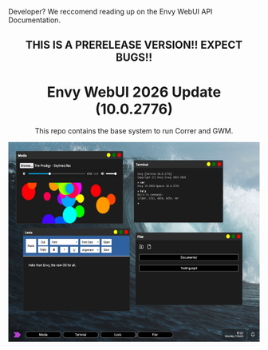 <p>Developer? We reccomend reading up on the <a>Envy WebUI API Documentation</a>.</p>
<div align="center">
<h2>THIS IS A PRERELEASE VERSION!! EXPECT BUGS!!</h2>
<h1>Envy WebUI 2026 Update (10.0.2776)</h1>
<p>This repo contains the base system to run Correr and GWM.</p>
<img src="Assets/demo.png" height="400px">
</div>
